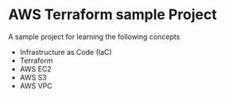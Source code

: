 # AWS Terraform sample Project

A sample project for learning the following concepts
- Infrastructure as Code (IaC)
- Terraform
- AWS EC2
- AWS S3
- AWS VPC
